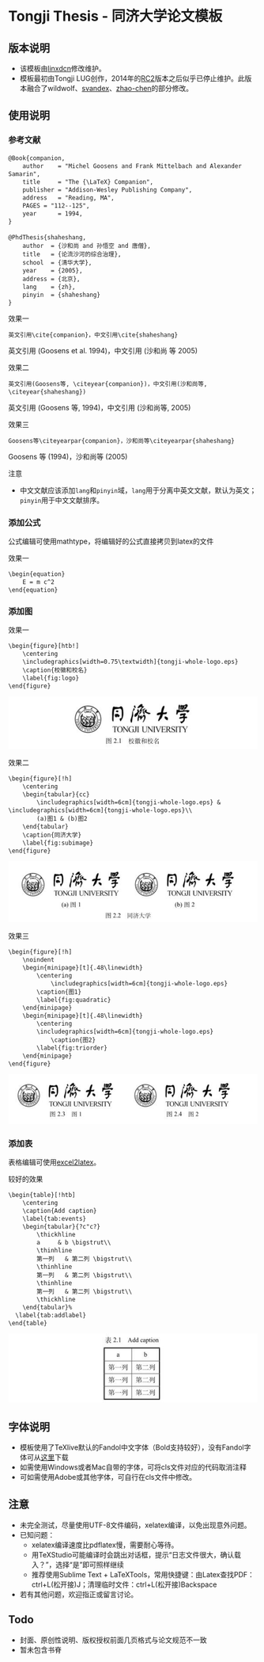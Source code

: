 # Tongji Thesis - 同济大学论文模板
## 版本说明
- 该模板由[linxdcn](https://github.com/linxdcn/TongjiThesis)修改维护。
- 模板最初由Tongji LUG创作，2014年的[RC2](https://sourceforge.net/projects/tongjithesis/)版本之后似乎已停止维护。此版本融合了wildwolf、[svandex](https://github.com/svandex/masthesis)、[zhao-chen](https://github.com/zhao-chen/TongjiThesis)的部分修改。

## 使用说明

### 参考文献

	@Book{companion,
		author    = "Michel Goosens and Frank Mittelbach and Alexander Samarin",
		title     = "The {\LaTeX} Companion",
		publisher = "Addison-Wesley Publishing Company",
		address   = "Reading, MA",
		PAGES = "112--125",
		year      = 1994,
	}

	@PhdThesis{shaheshang,
	  	author  = {沙和尚 and 孙悟空 and 唐僧},
	  	title   = {论流沙河的综合治理},
		school  = {清华大学},
		year    = {2005},
		address = {北京},
		lang    = {zh},
		pinyin  = {shaheshang}
	}

效果一

	英文引用\cite{companion}，中文引用\cite{shaheshang}

英文引用 (Goosens et al. 1994)，中文引用 (沙和尚 等 2005)

效果二

	英文引用(Goosens等, \citeyear{companion})，中文引用(沙和尚等, \citeyear{shaheshang})

英文引用 (Goosens 等, 1994)，中文引用 (沙和尚等, 2005)

效果三

	Goosens等\citeyearpar{companion}，沙和尚等\citeyearpar{shaheshang}

Goosens 等 (1994)，沙和尚等 (2005)

注意

* 中文文献应该添加`lang`和`pinyin`域，`lang`用于分离中英文文献，默认为英文；`pinyin`用于中文文献排序。

### 添加公式

公式编辑可使用mathtype，将编辑好的公式直接拷贝到latex的文件

效果一

	\begin{equation}
		E = m c^2
	\end{equation}

### 添加图

效果一

	\begin{figure}[htb!]
		\centering
		\includegraphics[width=0.75\textwidth]{tongji-whole-logo.eps}
		\caption{校徽和校名}
		\label{fig:logo}
	\end{figure}	

![](/example/figure1.jpg)

效果二

	\begin{figure}[!h] 
		\centering 
		\begin{tabular}{cc} 
			\includegraphics[width=6cm]{tongji-whole-logo.eps} & \includegraphics[width=6cm]{tongji-whole-logo.eps}\\ 
			(a)图1 & (b)图2
		\end{tabular} 
		\caption{同济大学} 
		\label{fig:subimage} 
	\end{figure}

![](/example/figure2.jpg)

效果三

	\begin{figure}[!h] 
		\noindent 
		\begin{minipage}[t]{.48\linewidth} 
			\centering 
				\includegraphics[width=6cm]{tongji-whole-logo.eps} 
			\caption{图1} 
			\label{fig:quadratic} 
		\end{minipage} 
		\begin{minipage}[t]{.48\linewidth} 
			\centering 
			\includegraphics[width=6cm]{tongji-whole-logo.eps} 
				\caption{图2} 
			\label{fig:triorder} 
		\end{minipage} 
	\end{figure}

![](/example/figure3.jpg)

### 添加表

表格编辑可使用[excel2latex](https://ctan.org/tex-archive/support/excel2latex/)。

较好的效果

	\begin{table}[!htb]
	  	\centering
	  	\caption{Add caption}
	  	\label{tab:events}
	    \begin{tabular}{?c"c?}
		    \thickhline
		    a     & b \bigstrut\\
		    \thinhline
			第一列   & 第二列 \bigstrut\\
		    \thinhline
		    第一列   & 第二列 \bigstrut\\
		    \thinhline
		    第一列   & 第二列 \bigstrut\\
		    \thickhline
	    \end{tabular}%
	  \label{tab:addlabel}
	\end{table}

![](/example/table1.jpg)

## 字体说明

- 模板使用了TeXlive默认的Fandol中文字体（Bold支持较好），没有Fandol字体可从[这里](https://www.ctan.org/tex-archive/fonts/fandol)下载
- 如需使用Windows或者Mac自带的字体，可将cls文件对应的代码取消注释
- 可如需使用Adobe或其他字体，可自行在cls文件中修改。

## 注意
- 未完全测试，尽量使用UTF-8文件编码，xelatex编译，以免出现意外问题。
- 已知问题：
    + xelatex编译速度比pdflatex慢，需要耐心等待。
    + 用TeXStudio可能编译时会跳出对话框，提示“日志文件很大，确认载入？”，选择“是”即可照样继续
    + 推荐使用Sublime Text + LaTeXTools，常用快捷键：由Latex查找PDF：ctrl+L(松开接)J；清理临时文件：ctrl+L(松开接)Backspace
- 若有其他问题，欢迎指正或留言讨论。

## Todo

- 封面、原创性说明、版权授权前面几页格式与论文规范不一致
- 暂未包含书脊
